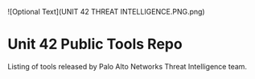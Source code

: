 ![Optional Text](UNIT 42 THREAT INTELLIGENCE.PNG.png)

# Unit 42 Public Tools Repo

Listing of tools released by Palo Alto Networks Threat Intelligence team.
